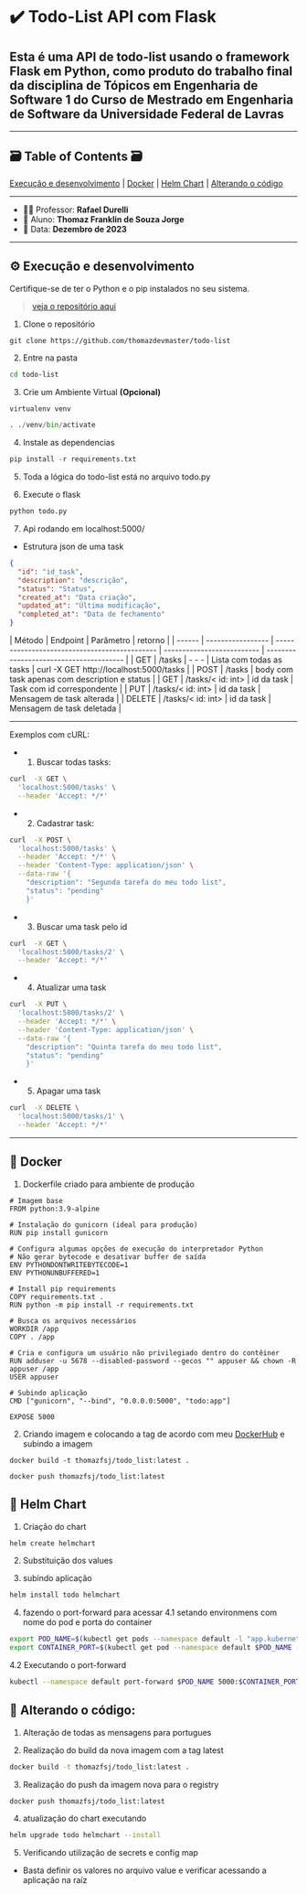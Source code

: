 # ✔️ Todo-List API com Flask

## Esta é uma API de todo-list usando o framework Flask em Python, como produto do trabalho final da disciplina de Tópicos em Engenharia de Software 1 do Curso de Mestrado em Engenharia de Software da Universidade Federal de Lavras

---
## 🗃️ Table of Contents 🗃️
[Execução e desenvolvimento](Execução-e-desenvolvimento) | [Docker](Docker) | [Helm Chart](Helm-Chart) | [Alterando o código](Alterando-o-código)

---
- 👨‍🏫 Professor: **Rafael Durelli**
- 🧒 Aluno: **Thomaz Franklin de Souza Jorge**
- 📆 Data: **Dezembro de 2023**

---

## ⚙️ Execução e desenvolvimento

Certifique-se de ter o Python e o pip instalados no seu sistema.

> [veja o repositório aqui](https://github.com/thomazdevmaster/todo-list)

1. Clone o repositório

```git
git clone https://github.com/thomazdevmaster/todo-list
```

2. Entre na pasta

```sh
cd todo-list
```

3. Crie um Ambiente Virtual **(Opcional)**

```python
virtualenv venv

. ./venv/bin/activate
```

4. Instale as dependencias

```python
pip install -r requirements.txt
```

5. Toda a lógica do todo-list está no arquivo todo.py

6. Execute o flask

```python
python todo.py
```

7. Api rodando em localhost:5000/

- Estrutura json de uma task

```json
{
  "id": "id_task",
  "description": "descrição",
  "status": "Status",
  "created_at": "Data criação",
  "updated_at": "Última modificação",
  "completed_at": "Data de fechamento"
}
```

| Método | Endpoint          | Parâmetro                                     | retorno                    |
| ------ | ----------------- | --------------------------------------------- | -------------------------- | --------------------------------------- |
| GET    | /tasks            | - - -                                         | Lista com todas as tasks   | curl -X GET http://localhost:5000/tasks |
| POST   | /tasks            | body com task apenas com description e status |
| GET    | /tasks/< id: int> | id da task                                    | Task com id correspondente |
| PUT    | /tasks/< id: int> | id da task                                    | Mensagem de task alterada  |
| DELETE | /tasks/< id: int> | id da task                                    | Mensagem de task deletada  |

---
Exemplos com cURL:

- 1. Buscar todas tasks:

```sh
curl  -X GET \
  'localhost:5000/tasks' \
  --header 'Accept: */*'
```

- 2. Cadastrar task:

```sh
curl  -X POST \
  'localhost:5000/tasks' \
  --header 'Accept: */*' \
  --header 'Content-Type: application/json' \
  --data-raw '{
    "description": "Segunda tarefa do meu todo list",
    "status": "pending"
    }'
```

- 3. Buscar uma task pelo id

```sh
curl  -X GET \
  'localhost:5000/tasks/2' \
  --header 'Accept: */*'
```

- 4. Atualizar uma task

```sh
curl  -X PUT \
  'localhost:5000/tasks/2' \
  --header 'Accept: */*' \
  --header 'Content-Type: application/json' \
  --data-raw '{
    "description": "Quinta tarefa do meu todo list",
    "status": "pending"
    }'
```

- 5. Apagar uma task

```sh
curl  -X DELETE \
  'localhost:5000/tasks/1' \
  --header 'Accept: */*'
```
---

## 🐳 Docker

1. Dockerfile criado para ambiente de produção

```docker
# Imagem base
FROM python:3.9-alpine

# Instalação do gunicorn (ideal para produção)
RUN pip install gunicorn

# Configura algumas opções de execução do interpretador Python
# Não gerar bytecode e desativar buffer de saída
ENV PYTHONDONTWRITEBYTECODE=1
ENV PYTHONUNBUFFERED=1

# Install pip requirements
COPY requirements.txt .
RUN python -m pip install -r requirements.txt

# Busca os arquivos necessários
WORKDIR /app
COPY . /app

# Cria e configura um usuário não privilegiado dentro do contêiner
RUN adduser -u 5678 --disabled-password --gecos "" appuser && chown -R appuser /app
USER appuser

# Subindo aplicação
CMD ["gunicorn", "--bind", "0.0.0.0:5000", "todo:app"]

EXPOSE 5000
```

2. Criando imagem e colocando a tag de acordo com meu [DockerHub](https://hub.docker.com/r/thomazfsj/todo_list) e subindo a imagem

```docker
docker build -t thomazfsj/todo_list:latest .

docker push thomazfsj/todo_list:latest
```

## 🚢 Helm Chart

1. Criação do chart

```sh
helm create helmchart
```

2. Substituição dos values

3. subindo aplicação

```sh
helm install todo helmchart
```

4. fazendo o port-forward para acessar
   4.1 setando environmens com nome do pod e porta do container

```sh
export POD_NAME=$(kubectl get pods --namespace default -l "app.kubernetes.io/name=helmchart,app.kubernetes.io/instance=todo" -o jsonpath="{.items[0].metadata.name}")
export CONTAINER_PORT=$(kubectl get pod --namespace default $POD_NAME -o jsonpath="{.spec.containers[0].ports[0].containerPort}")
```

4.2 Executando o port-forward

```sh
kubectl --namespace default port-forward $POD_NAME 5000:$CONTAINER_PORT
```

## 🧻 Alterando o código:

1. Alteração de todas as mensagens para portugues

2. Realização do build da nova imagem com a tag latest

```sh
docker build -t thomazfsj/todo_list:latest .
```

3. Realização do push da imagem nova para o registry

```sh
docker push thomazfsj/todo_list:latest
```

4. atualização do chart executando

```sh
helm upgrade todo helmchart --install
```

5. Verificando utilização de secrets e config map
- Basta definir os valores no arquivo value e verificar acessando a aplicação na raíz
